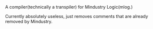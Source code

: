 A compiler(technically a transpiler) for Mindustry Logic(mlog.)

Currently absolutely useless, just removes comments that are already removed by Mindustry.